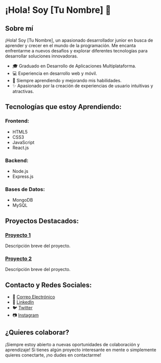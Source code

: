 # ¡Hola! Soy [Tu Nombre] 👋

## Sobre mí
¡Hola! Soy [Tu Nombre], un apasionado desarrollador junior en busca de aprender y crecer en el mundo de la programación. Me encanta enfrentarme a nuevos desafíos y explorar diferentes tecnologías para desarrollar soluciones innovadoras.

- 🎓 Graduado en Desarrollo de Aplicaciones Multiplataforma.
- 💻 Experiencia en desarrollo web y móvil.
- 🌱 Siempre aprendiendo y mejorando mis habilidades.
- ✨ Apasionado por la creación de experiencias de usuario intuitivas y atractivas.

## Tecnologías que estoy Aprendiendo:

### Frontend:
- HTML5
- CSS3
- JavaScript
- React.js

### Backend:
- Node.js
- Express.js

### Bases de Datos:
- MongoDB
- MySQL

## Proyectos Destacados:
### [Proyecto 1](https://proyecto1.com)
Descripción breve del proyecto.

### [Proyecto 2](https://proyecto2.com)
Descripción breve del proyecto.

## Contacto y Redes Sociales:

- 📧 [Correo Electrónico](mailto:tuemail@gmail.com)
- 🔗 [LinkedIn](https://linkedin.com/in/TuNombre)
- 🐦 [Twitter](https://twitter.com/TuNombre)
- 📷 [Instagram](https://instagram.com/TuNombre)

## ¿Quieres colaborar?
¡Siempre estoy abierto a nuevas oportunidades de colaboración y aprendizaje! Si tienes algún proyecto interesante en mente o simplemente quieres conectarte, ¡no dudes en contactarme!

